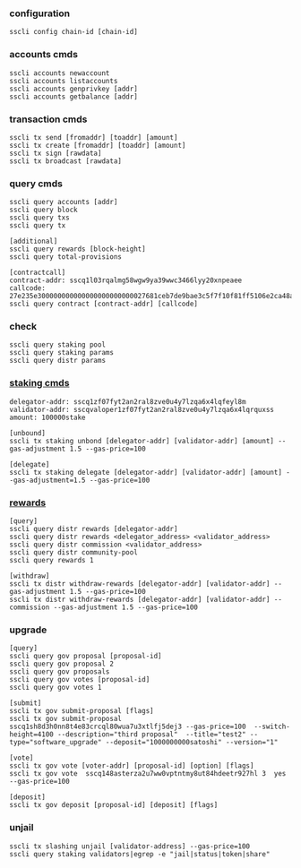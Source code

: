 ### configuration
    sscli config chain-id [chain-id]

### accounts cmds
    sscli accounts newaccount
    sscli accounts listaccounts
    sscli accounts genprivkey [addr]
    sscli accounts getbalance [addr]

### transaction cmds
    sscli tx send [fromaddr] [toaddr] [amount]
    sscli tx create [fromaddr] [toaddr] [amount]
    sscli tx sign [rawdata]
    sscli tx broadcast [rawdata]

### query cmds
```
sscli query accounts [addr]
sscli query block
sscli query txs
sscli query tx

[additional]
sscli query rewards [block-height]
sscli query total-provisions

[contractcall]
contract-addr: sscq1l03rqalmg58wgw9ya39wwc3466lyy20xnpeaee
callcode: 27e235e300000000000000000000000027681ceb7de9bae3c5f7f10f81ff5106e2ca48a7
sscli query contract [contract-addr] [callcode]
```
### check
    sscli query staking pool
    sscli query staking params
    sscli query distr params

### [staking cmds](https://github.com/deep2chain/sscq/blob/master/x/staking/client/cli/tx.go)
    delegator-addr: sscq1zf07fyt2an2ral8zve0u4y7lzqa6x4lqfeyl8m
    validator-addr: sscqvaloper1zf07fyt2an2ral8zve0u4y7lzqa6x4lqrquxss
    amount: 100000stake
    
    [unbound]
    sscli tx staking unbond [delegator-addr] [validator-addr] [amount] --gas-adjustment 1.5 --gas-price=100

    [delegate]
    sscli tx staking delegate [delegator-addr] [validator-addr] [amount] --gas-adjustment=1.5 --gas-price=100
### [rewards](https://github.com/deep2chain/sscq/blob/master/x/distribution/client/cli/tx.go)
    [query]
    sscli query distr rewards [delegator-addr]
    sscli query distr rewards <delegator_address> <validator_address>
    sscli query distr commission <validator_address>
    sscli query distr community-pool
    sscli query rewards 1

    [withdraw]
    sscli tx distr withdraw-rewards [delegator-addr] [validator-addr] --gas-adjustment 1.5 --gas-price=100
    sscli tx distr withdraw-rewards [delegator-addr] [validator-addr] --commission --gas-adjustment 1.5 --gas-price=100

### upgrade
```
[query]
sscli query gov proposal [proposal-id]
sscli query gov proposal 2
sscli query gov proposals
sscli query gov votes [proposal-id] 
sscli query gov votes 1

[submit]
sscli tx gov submit-proposal [flags]
sscli tx gov submit-proposal sscq1sh8d3h0nn8t4e83crcql80wua7u3xtlfj5dej3 --gas-price=100  --switch-height=4100 --description="third proposal"  --title="test2" --type="software_upgrade" --deposit="1000000000satoshi" --version="1"

[vote]
sscli tx gov vote [voter-addr] [proposal-id] [option] [flags]
sscli tx gov vote  sscq148asterza2u7ww0vptntmy8ut84hdeetr927hl 3  yes --gas-price=100 

[deposit]
sscli tx gov deposit [proposal-id] [deposit] [flags]
```
### unjail
```
sscli tx slashing unjail [validator-address] --gas-price=100
sscli query staking validators|egrep -e "jail|status|token|share"
```